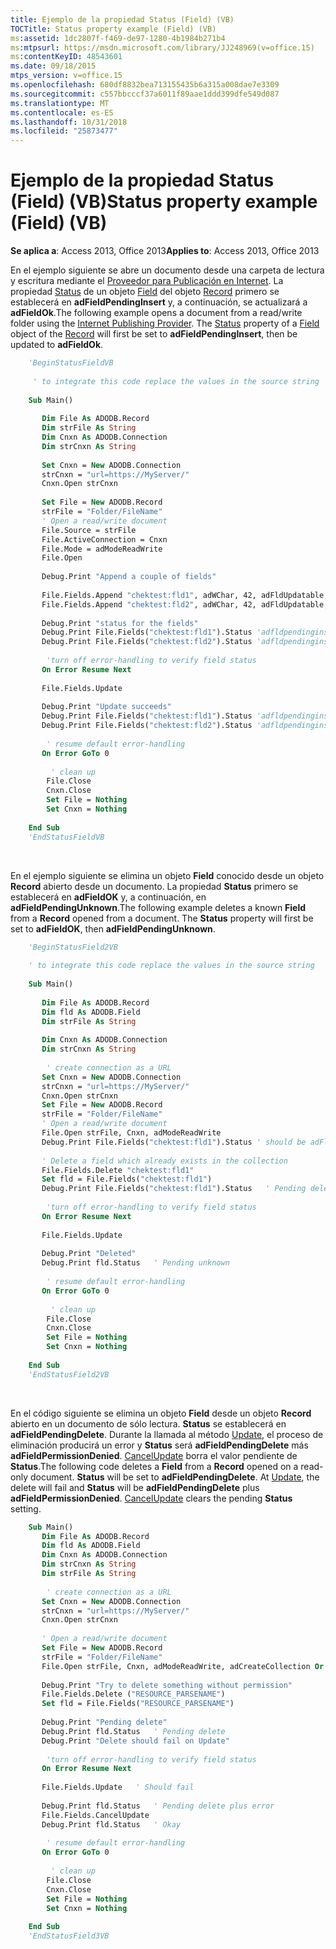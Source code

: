 ```yaml
---
title: Ejemplo de la propiedad Status (Field) (VB)
TOCTitle: Status property example (Field) (VB)
ms:assetid: 1dc2807f-f469-de97-1280-4b1984b271b4
ms:mtpsurl: https://msdn.microsoft.com/library/JJ248969(v=office.15)
ms:contentKeyID: 48543601
ms.date: 09/18/2015
mtps_version: v=office.15
ms.openlocfilehash: 680df8832bea713155435b6a315a008dae7e3309
ms.sourcegitcommit: c557bbcccf37a6011f89aae1ddd399dfe549d087
ms.translationtype: MT
ms.contentlocale: es-ES
ms.lasthandoff: 10/31/2018
ms.locfileid: "25873477"
---
```

# <a name="status-property-example-field-vb"></a><span data-ttu-id="1b345-102">Ejemplo de la propiedad Status (Field) (VB)</span><span class="sxs-lookup"><span data-stu-id="1b345-102">Status property example (Field) (VB)</span></span>


<span data-ttu-id="1b345-103">**Se aplica a**: Access 2013, Office 2013</span><span class="sxs-lookup"><span data-stu-id="1b345-103">**Applies to**: Access 2013, Office 2013</span></span>

<span data-ttu-id="1b345-p101">En el ejemplo siguiente se abre un documento desde una carpeta de lectura y escritura mediante el [Proveedor para Publicación en Internet](microsoft-ole-db-provider-for-internet-publishing.md). La propiedad [Status](status-property-ado-field.md) de un objeto [Field](field-object-ado.md) del objeto [Record](record-object-ado.md) primero se establecerá en **adFieldPendingInsert** y, a continuación, se actualizará a **adFieldOk**.</span><span class="sxs-lookup"><span data-stu-id="1b345-p101">The following example opens a document from a read/write folder using the [Internet Publishing Provider](microsoft-ole-db-provider-for-internet-publishing.md). The [Status](status-property-ado-field.md) property of a [Field](field-object-ado.md) object of the [Record](record-object-ado.md) will first be set to **adFieldPendingInsert**, then be updated to **adFieldOk**.</span></span>

```vb
    'BeginStatusFieldVB
        
     ' to integrate this code replace the values in the source string
    
    Sub Main()
        
       Dim File As ADODB.Record
       Dim strFile As String
       Dim Cnxn As ADODB.Connection
       Dim strCnxn As String
       
       Set Cnxn = New ADODB.Connection
       strCnxn = "url=https://MyServer/"
       Cnxn.Open strCnxn
       
       Set File = New ADODB.Record
       strFile = "Folder/FileName"
       ' Open a read/write document
       File.Source = strFile
       File.ActiveConnection = Cnxn
       File.Mode = adModeReadWrite
       File.Open
    
       Debug.Print "Append a couple of fields"
       
       File.Fields.Append "chektest:fld1", adWChar, 42, adFldUpdatable, "fld1"
       File.Fields.Append "chektest:fld2", adWChar, 42, adFldUpdatable, "fld2"
       
       Debug.Print "status for the fields"
       Debug.Print File.Fields("chektest:fld1").Status 'adfldpendinginsert
       Debug.Print File.Fields("chektest:fld2").Status 'adfldpendinginsert
       
        'turn off error-handling to verify field status
       On Error Resume Next
       
       File.Fields.Update
       
       Debug.Print "Update succeeds"
       Debug.Print File.Fields("chektest:fld1").Status 'adfldpendinginsert + adFieldUnavailable
       Debug.Print File.Fields("chektest:fld2").Status 'adfldpendinginsert + adFieldUnavailable
        
        ' resume default error-handling
       On Error GoTo 0
         
         ' clean up
        File.Close
        Cnxn.Close
        Set File = Nothing
        Set Cnxn = Nothing
          
    End Sub
    'EndStatusFieldVB
```

<br/>

<span data-ttu-id="1b345-p102">En el ejemplo siguiente se elimina un objeto **Field** conocido desde un objeto **Record** abierto desde un documento. La propiedad **Status** primero se establecerá en **adFieldOK** y, a continuación, en **adFieldPendingUnknown**.</span><span class="sxs-lookup"><span data-stu-id="1b345-p102">The following example deletes a known **Field** from a **Record** opened from a document. The **Status** property will first be set to **adFieldOK**, then **adFieldPendingUnknown**.</span></span>

```vb
    'BeginStatusField2VB
    
    ' to integrate this code replace the values in the source string
    
    Sub Main()
    
       Dim File As ADODB.Record
       Dim fld As ADODB.Field
       Dim strFile As String
       
       Dim Cnxn As ADODB.Connection
       Dim strCnxn As String
       
        ' create connection as a URL
       Set Cnxn = New ADODB.Connection
       strCnxn = "url=https://MyServer/"
       Cnxn.Open strCnxn
       Set File = New ADODB.Record
       strFile = "Folder/FileName"
       ' Open a read/write document
       File.Open strFile, Cnxn, adModeReadWrite
       Debug.Print File.Fields("chektest:fld1").Status ' should be adFldOK
       
       ' Delete a field which already exists in the collection
       File.Fields.Delete "chektest:fld1"
       Set fld = File.Fields("chektest:fld1")
       Debug.Print File.Fields("chektest:fld1").Status   ' Pending delete
       
        'turn off error-handling to verify field status
       On Error Resume Next
       
       File.Fields.Update
       
       Debug.Print "Deleted"
       Debug.Print fld.Status   ' Pending unknown
    
        ' resume default error-handling
       On Error GoTo 0
         
         ' clean up
        File.Close
        Cnxn.Close
        Set File = Nothing
        Set Cnxn = Nothing
    
    End Sub
    'EndStatusField2VB
```

<br/>

<span data-ttu-id="1b345-p103">En el código siguiente se elimina un objeto **Field** desde un objeto **Record** abierto en un documento de sólo lectura. **Status** se establecerá en **adFieldPendingDelete**. Durante la llamada al método [Update](update-method-ado.md), el proceso de eliminación producirá un error y **Status** será **adFieldPendingDelete** más **adFieldPermissionDenied**. [CancelUpdate](cancelupdate-method-ado.md) borra el valor pendiente de **Status**.</span><span class="sxs-lookup"><span data-stu-id="1b345-p103">The following code deletes a **Field** from a **Record** opened on a read-only document. **Status** will be set to **adFieldPendingDelete**. At [Update](update-method-ado.md), the delete will fail and **Status** will be **adFieldPendingDelete** plus **adFieldPermissionDenied**. [CancelUpdate](cancelupdate-method-ado.md) clears the pending **Status** setting.</span></span>

```vb
    Sub Main()
       Dim File As ADODB.Record
       Dim fld As ADODB.Field
       Dim Cnxn As ADODB.Connection
       Dim strCnxn As String
       Dim strFile As String
       
        ' create connection as a URL
       Set Cnxn = New ADODB.Connection
       strCnxn = "url=https://MyServer/"
       Cnxn.Open strCnxn
    
       ' Open a read/write document
       Set File = New ADODB.Record
       strFile = "Folder/FileName"
       File.Open strFile, Cnxn, adModeReadWrite, adCreateCollection Or adOpenIfExists
    
       Debug.Print "Try to delete something without permission"
       File.Fields.Delete ("RESOURCE_PARSENAME")
       Set fld = File.Fields("RESOURCE_PARSENAME")
       
       Debug.Print "Pending delete"
       Debug.Print fld.Status   ' Pending delete
       Debug.Print "Delete should fail on Update"
       
        'turn off error-handling to verify field status
       On Error Resume Next
       
       File.Fields.Update   ' Should fail
       
       Debug.Print fld.Status   ' Pending delete plus error
       File.Fields.CancelUpdate
       Debug.Print fld.Status   ' Okay
        
        ' resume default error-handling
       On Error GoTo 0
            
         ' clean up
        File.Close
        Cnxn.Close
        Set File = Nothing
        Set Cnxn = Nothing
       
    End Sub
    'EndStatusField3VB
```
